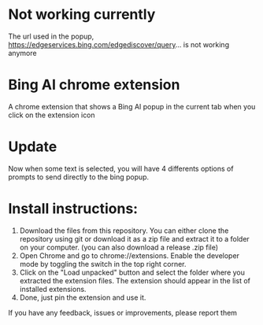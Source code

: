 # Not working currently
The url used in the popup, https://edgeservices.bing.com/edgediscover/query... is not working anymore

# Bing AI chrome extension
A chrome extension that shows a Bing AI popup in the current tab when you click on the extension icon

# Update
Now when some text is selected, you will have 4 differents options of prompts to send directly to the bing popup.

# Install instructions:

1. Download the files from this repository. You can either clone the repository using git or download it as a zip file and extract it to a folder on your computer.
(you can also download a release .zip file)
2. Open Chrome and go to chrome://extensions. Enable the developer mode by toggling the switch in the top right corner.
3. Click on the "Load unpacked" button and select the folder where you extracted the extension files. The extension should appear in the list of installed extensions.
4. Done, just pin the extension and use it.

If you have any feedback, issues or improvements, please report them
